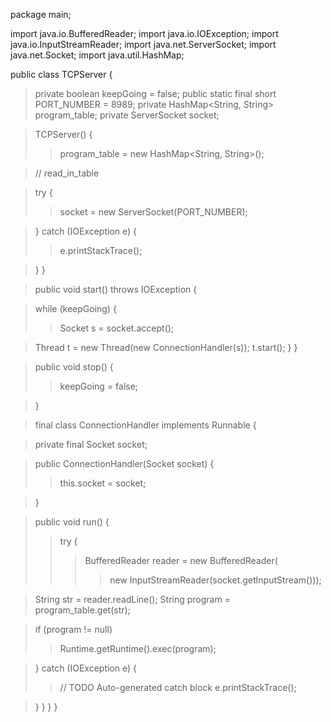package main;

import java.io.BufferedReader;
import java.io.IOException;
import java.io.InputStreamReader;
import java.net.ServerSocket;
import java.net.Socket;
import java.util.HashMap;

public class TCPServer {

> private boolean keepGoing = false;
> public static final short PORT\_NUMBER = 8989;
> private HashMap<String, String> program\_table;
> private ServerSocket socket;

> TCPServer() {
> > program\_table = new HashMap<String, String>();


> // read\_in\_table

> try {
> > socket = new ServerSocket(PORT\_NUMBER);

> } catch (IOException e) {
> > e.printStackTrace();

> }
> }

> public void start() throws IOException {

> while (keepGoing) {
> > Socket s = socket.accept();


> Thread t = new Thread(new ConnectionHandler(s));
> t.start();
> }
> }

> public void stop() {
> > keepGoing = false;


> }

> final class ConnectionHandler implements Runnable {

> private final Socket socket;

> public ConnectionHandler(Socket socket) {
> > this.socket = socket;

> }

> public void run() {
> > try {
> > > BufferedReader reader = new BufferedReader(
> > > > new InputStreamReader(socket.getInputStream()));


> String str = reader.readLine();
> String program = program\_table.get(str);

> if (program != null)
> > Runtime.getRuntime().exec(program);


> } catch (IOException e) {
> > // TODO Auto-generated catch block
> > e.printStackTrace();

> }
> }
> }
}
